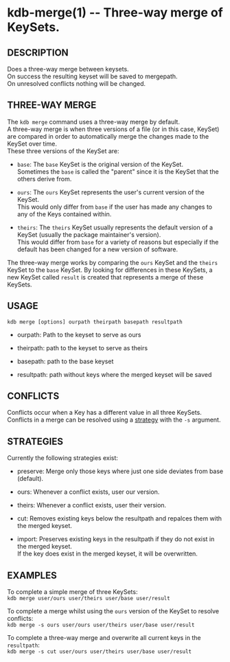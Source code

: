 kdb-merge(1) -- Three-way merge of KeySets.
================================
## DESCRIPTION
Does a three-way merge between keysets.  
On success the resulting keyset will be saved to mergepath.  
On unresolved conflicts nothing will be changed.  

## THREE-WAY MERGE
The `kdb merge` command uses a three-way merge by default.  
A three-way merge is when three versions of a file (or in this case, KeySet) are compared in order to automatically merge the changes made to the KeySet over time.  
These three versions of the KeySet are:  

* `base`:
  The `base` KeySet is the original version of the KeySet.  
  Sometimes the `base` is called the "parent" since it is the KeySet that the others derive from.

* `ours`:
  The `ours` KeySet represents the user's current version of the KeySet.  
  This would only differ from `base` if the user has made any changes to any of the Keys contained within.  

* `theirs`:
  The `theirs` KeySet usually represents the default version of a KeySet (usually the package maintainer's version).  
  This would differ from `base` for a variety of reasons but especially if the default has been changed for a new version of software.  

The three-way merge works by comparing the `ours` KeySet and the `theirs` KeySet to the `base` KeySet. By looking for differences  in these KeySets, a new KeySet called `result` is created that represents a merge of these KeySets.  

## USAGE
`kdb merge [options] ourpath theirpath basepath resultpath`  

* ourpath:
  Path to the keyset to serve as ours  

* theirpath:
  path to the keyset to serve as theirs  

* basepath:
  path to the base keyset  

* resultpath:
  path without keys where the merged keyset will be saved    

## CONFLICTS
Conflicts occur when a Key has a different value in all three KeySets.  
Conflicts in a merge can be resolved using a [strategy](#STRATEGIES) with the `-s` argument.  

## STRATEGIES
Currently the following strategies exist:  

 * preserve:
   Merge only those keys where just one side deviates from base (default).  

 * ours:
   Whenever a conflict exists, user our version.  

 * theirs:
   Whenever a conflict exists, user their version.  
    
 * cut:
   Removes existing keys below the resultpath and repalces them with the merged keyset.  

 * import:
   Preserves existing keys in the resultpath if they do not exist in the merged keyset.  
   If the key does exist in the merged keyset, it will be overwritten.   

## EXAMPLES
To complete a simple merge of three KeySets:  
    `kdb merge user/ours user/theirs user/base user/result`  

To complete a merge whilst using the `ours` version of the KeySet to resolve conflicts:  
    `kdb merge -s ours user/ours user/theirs user/base user/result`  

To complete a three-way merge and overwrite all current keys in the `resultpath`:  
    `kdb merge -s cut user/ours user/theirs user/base user/result`  

